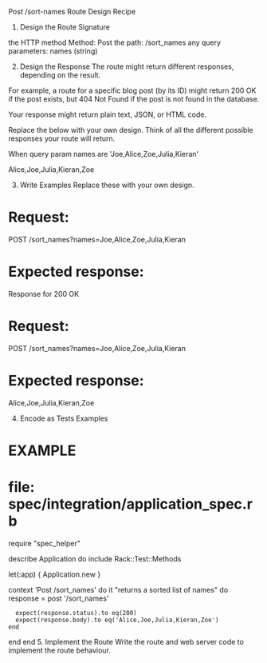 Post /sort-names Route Design Recipe

1. Design the Route Signature

the HTTP method
Method: Post
the path: /sort_names
any query parameters: names (string)


2. Design the Response
The route might return different responses, depending on the result.

For example, a route for a specific blog post (by its ID) might return 200 OK if the post exists, but 404 Not Found if the post is not found in the database.

Your response might return plain text, JSON, or HTML code.

Replace the below with your own design. Think of all the different possible responses your route will return.

<!-- EXAMPLE -->
<!-- Response when the post is found: 200 OK -->

When query param names are 'Joe,Alice,Zoe,Julia,Kieran'

Alice,Joe,Julia,Kieran,Zoe

3. Write Examples
Replace these with your own design.

# Request:

POST /sort_names?names=Joe,Alice,Zoe,Julia,Kieran

# Expected response:

Response for 200 OK

# Request:

POST /sort_names?names=Joe,Alice,Zoe,Julia,Kieran

# Expected response:

Alice,Joe,Julia,Kieran,Zoe

4. Encode as Tests Examples
# EXAMPLE
# file: spec/integration/application_spec.rb

require "spec_helper"

describe Application do
  include Rack::Test::Methods

  let(:app) { Application.new }

  context 'Post /sort_names' do
    it "returns a sorted list of names" do
      response = post '/sort_names'

      expect(response.status).to eq(200)
      expect(response.body).to eq('Alice,Joe,Julia,Kieran,Zoe')
    end
  end
end
5. Implement the Route
Write the route and web server code to implement the route behaviour.